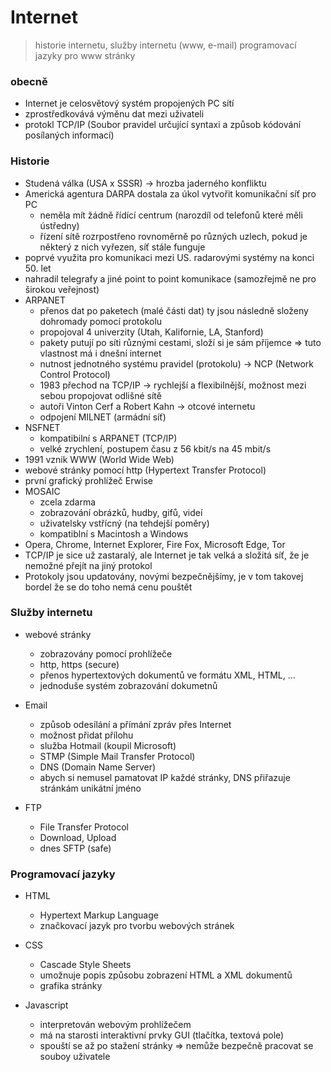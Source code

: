 # Internet
> historie internetu, služby internetu (www, e-mail) programovací jazyky pro www stránky

### obecně
- Internet je celosvětový systém propojených PC sítí
- zprostředkovává výměnu dat mezi uživateli
- protokl TCP/IP (Soubor pravidel určující syntaxi a způsob kódování posílaných informací)

### Historie
- Studená válka (USA x SSSR) -> hrozba jaderného konfliktu
- Americká agentura DARPA dostala za úkol vytvořit komunikační síť pro PC
	- neměla mít žádně řídící centrum (narozdíl od telefonů které měli ústředny)
	- řízení sítě rozrpostřeno rovnoměrně po různých uzlech, pokud je některý z nich vyřezen, síť stále funguje
- poprvé využita pro komunikaci mezi US. radarovými systémy na konci 50. let
- nahradil telegrafy a jiné point to point komunikace (samozřejmě ne pro širokou veřejnost)
- ARPANET 
	- přenos dat po paketech (malé části dat) ty jsou následně složeny dohromady pomocí protokolu
	- propojoval 4 univerzity (Utah, Kalifornie, LA, Stanford)
	- pakety putují po síti různými cestami, složí si je sám příjemce => tuto vlastnost má i dnešní internet
	- nutnost jednotného systému pravidel (protokolu) -> NCP (Network Control Protocol)
	- 1983 přechod na TCP/IP -> rychlejší a flexibilnější, možnost mezi sebou propojovat odlišné sítě
	- autoři Vinton Cerf a Robert Kahn -> otcové internetu
	- odpojení MILNET (armádní síť)
- NSFNET
	- kompatibilní s ARPANET (TCP/IP)
	- velké zrychlení, postupem času z 56 kbit/s na 45 mbit/s
- 1991 vznik WWW (World Wide Web)
- webové stránky pomocí http (Hypertext Transfer Protocol)
- první grafický prohlížeč Erwise
- MOSAIC 
	- zcela zdarma
	- zobrazování obrázků, hudby, gifů, videí
	- uživatelsky vstřícný (na tehdejší poměry)
	- kompatiblní s Macintosh a Windows
- Opera, Chrome, Internet Explorer, Fire Fox, Microsoft Edge, Tor
- TCP/IP je sice už zastaralý, ale Internet je tak velká a složitá síť, že je nemožné přejít na jiný protokol
- Protokoly jsou updatovány, novými bezpečnějšímy, je v tom takovej bordel že se do toho nemá cenu pouštět

### Služby internetu
- webové stránky
	- zobrazovány pomocí prohlížeče
	- http, https (secure)
	- přenos hypertextových dokumentů ve formátu XML, HTML, ...
	- jednoduše systém zobrazování dokumetnů
	
- Email
	- způsob odesílání a přímání zpráv přes Internet
	- možnost přidat přílohu
	- služba Hotmail (koupil Microsoft)
	- STMP (Simple Mail Transfer Protocol)
	- DNS (Domain Name Server)
	- abych si nemusel pamatovat IP každé stránky, DNS přiřazuje stránkám unikátní jméno 
	
- FTP
	- File Transfer Protocol
	- Download, Upload
	- dnes SFTP (safe)

### Programovací jazyky

- HTML
	- Hypertext Markup Language
	- značkovací jazyk pro tvorbu webových stránek

- CSS
	- Cascade Style Sheets
	- umožnuje popis způsobu zobrazení HTML a XML dokumentů
	- grafika stránky
	
- Javascript
	- interpretován webovým prohlížečem
	- má na starosti interaktivní prvky GUI (tlačítka, textová pole)
	- spouští se až po stažení stránky => nemůže bezpečně pracovat se souboy uživatele